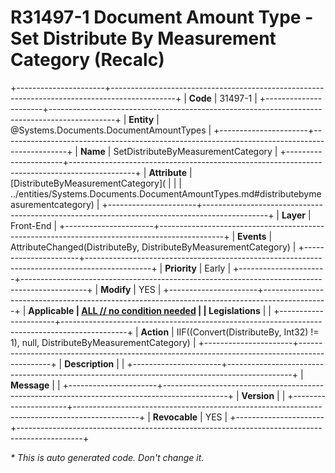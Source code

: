 ﻿---
erp.type: front-end-business-rule
erp.entity: Systems.Documents.DocumentAmountTypes
---

# R31497-1 Document Amount Type - Set Distribute By Measurement Category (Recalc)
+----------------------+----------------------------------------------------------------------------------------------+
| **Code**             | 31497-1                                                                                      |
+----------------------+----------------------------------------------------------------------------------------------+
| **Entity**           | @Systems.Documents.DocumentAmountTypes                                                       |
+----------------------+----------------------------------------------------------------------------------------------+
| **Name**             | SetDistributeByMeasurementCategory                                                           |
+----------------------+----------------------------------------------------------------------------------------------+
| **Attribute**        | [DistributeByMeasurementCategory](                                                           |
|                      | ../entities/Systems.Documents.DocumentAmountTypes.md#distributebymeasurementcategory)        |
+----------------------+----------------------------------------------------------------------------------------------+
| **Layer**            | Front-End                                                                                    |
+----------------------+----------------------------------------------------------------------------------------------+
| **Events**           | AttributeChanged(DistributeBy, DistributeByMeasurementCategory)                              |
+----------------------+----------------------------------------------------------------------------------------------+
| **Priority**         | Early                                                                                        |
+----------------------+----------------------------------------------------------------------------------------------+
| **Modify**           | YES                                                                                          |
+----------------------+----------------------------------------------------------------------------------------------+
| **Applicable         | [ALL // no condition needed](xref:applicable-legislations)                                   |
| Legislations**       |                                                                                              |
+----------------------+----------------------------------------------------------------------------------------------+
| **Action**           | IIF((Convert(DistributeBy, Int32) != 1), null, DistributeByMeasurementCategory)              |
+----------------------+----------------------------------------------------------------------------------------------+
| **Description**      |                                                                                              |
+----------------------+----------------------------------------------------------------------------------------------+
| **Message**          |                                                                                              |
+----------------------+----------------------------------------------------------------------------------------------+
| **Version**          |                                                                                              |
+----------------------+----------------------------------------------------------------------------------------------+
| **Revocable**        | YES                                                                                          |
+----------------------+----------------------------------------------------------------------------------------------+

*\* This is auto generated code. Don't change it.*
